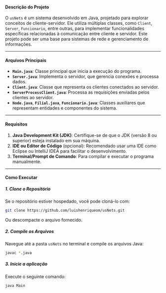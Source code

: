 #### **Descrição do Projeto**

O `usNets` é um sistema desenvolvido em Java, projetado para explorar conceitos de cliente-servidor. Ele utiliza múltiplas classes, como `Client`, `Server`, `Funcionario`, entre outras, para implementar funcionalidades específicas relacionadas à comunicação entre cliente e servidor. Este projeto pode ser uma base para sistemas de rede e gerenciamento de informações.

---

#### **Arquivos Principais**

- **`Main.java`**: Classe principal que inicia a execução do programa.
- **`Server.java`**: Implementa o servidor, que gerencia conexões e processa dados.
- **`Client.java`**: Classe que representa os clientes conectados ao servidor.
- **`ServerProcessClient.java`**: Processa as requisições enviadas pelos clientes ao servidor.
- **`Node.java`**, **`Filial.java`**, **`Funcionario.java`**: Classes auxiliares que representam entidades e componentes do sistema.

---

#### **Requisitos**

1. **Java Development Kit (JDK)**: Certifique-se de que o JDK (versão 8 ou superior) esteja instalado em sua máquina.
2. **IDE ou Editor de Código** (opcional): Recomendado usar uma IDE como Eclipse ou IntelliJ IDEA para facilitar o desenvolvimento.
3. **Terminal/Prompt de Comando**: Para compilar e executar o programa manualmente.

---

#### **Como Executar**

##### 1. **Clone o Repositório**
Se o repositório estiver hospedado, você pode cloná-lo com:
```bash
git clone https://github.com/luishenriqueom/usNets.git
```
Ou descompacte o arquivo fornecido.

##### 2. **Compile os Arquivos**
Navegue até a pasta `usNets` no terminal e compile os arquivos Java:
```bash
javac *.java
```

##### 3. **Inicie a aplicação**
Execute o seguinte comando:
```bash
java Main
```